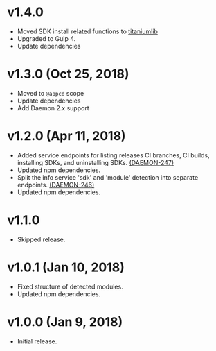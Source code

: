 # v1.4.0

 * Moved SDK install related functions to [titaniumlib](https://www.npmjs.com/package/titaniumlib)
 * Upgraded to Gulp 4.
 * Update dependencies

# v1.3.0 (Oct 25, 2018)

 * Moved to `@appcd` scope
 * Update dependencies
 * Add Daemon 2.x support

# v1.2.0 (Apr 11, 2018)

 * Added service endpoints for listing releases CI branches, CI builds, installing SDKs, and
   uninstalling SDKs.
   [(DAEMON-247)](https://jira.appcelerator.org/browse/DAEMON-247)
 * Updated npm dependencies.
 * Split the info service 'sdk' and 'module' detection into separate endpoints.
   [(DAEMON-246)](https://jira.appcelerator.org/browse/DAEMON-246)
 * Updated npm dependencies.

# v1.1.0

 * Skipped release.

# v1.0.1 (Jan 10, 2018)

 * Fixed structure of detected modules.
 * Updated npm dependencies.

# v1.0.0 (Jan 9, 2018)

 * Initial release.
